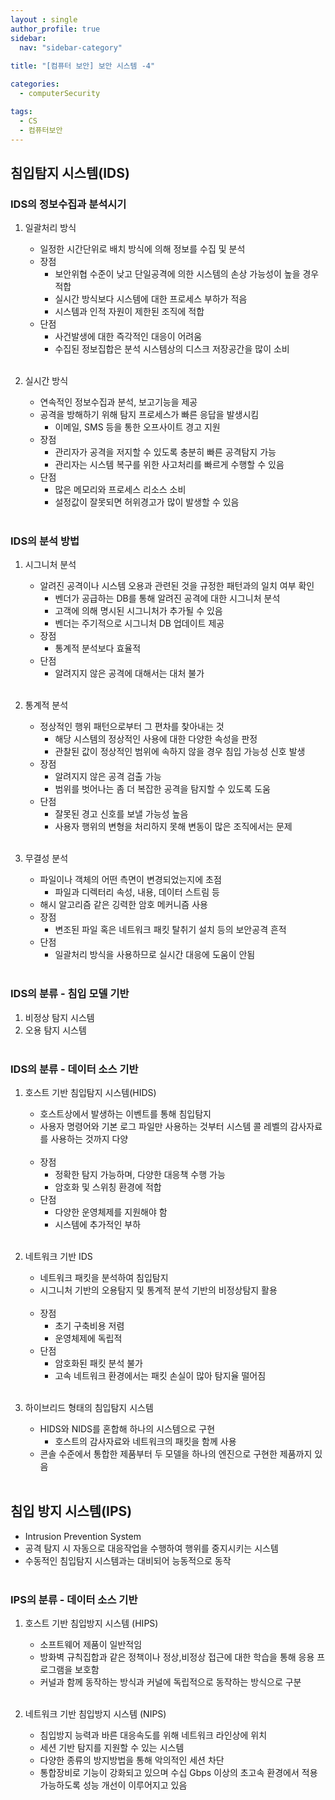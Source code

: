 ```yaml
---
layout : single
author_profile: true
sidebar: 
  nav: "sidebar-category"
  
title: "[컴퓨터 보안] 보안 시스템 -4"

categories:
  - computerSecurity

tags:
  - CS
  - 컴퓨터보안
---
```


## 침입탐지 시스템(IDS)

### IDS의 정보수집과 분석시기
1. 일괄처리 방식<br>
	- 일정한 시간단위로 배치 방식에 의해 정보를 수집 및 분석<br>
	- 장점<br>
		- 보안위협 수준이 낮고 단일공격에 의한 시스템의 손상 가능성이 높을 경우 적합<br>
		- 실시간 방식보다 시스템에 대한 프로세스 부하가 적음<br>
		- 시스템과 인적 자원이 제한된 조직에 적합<br>
	- 단점<br>
		- 사건발생에 대한 즉각적인 대응이 어려움<br>
		- 수집된 정보집합은 분석 시스템상의 디스크 저장공간을 많이 소비<br><br>

2. 실시간 방식<br>
	- 연속적인 정보수집과 분석, 보고기능을 제공<br>
	- 공격을 방해하기 위해 탐지 프로세스가 빠른 응답을 발생시킴<br>
		- 이메일, SMS 등을 통한 오프사이트 경고 지원<br>
	- 장점<br>
		- 관리자가 공격을 저지할 수 있도록 충분히 빠른 공격탐지 가능<br>
		- 관리자는 시스템 복구를 위한 사고처리를 빠르게 수행할 수 있음<br>
	- 단점<br>
		- 많은 메모리와 프로세스 리소스 소비<br>
		- 설정값이 잘못되면 허위경고가 많이 발생할 수 있음<br><br>

### IDS의 분석 방법
1. 시그니처 분석<br>
	- 알려진 공격이나 시스템 오용과 관련된 것을 규정한 패턴과의 일치 여부 확인<br>
		- 벤더가 공급하는 DB를 통해 알려진 공격에 대한 시그니처 분석<br>
		- 고객에 의해 명시된 시그니처가 추가될 수 있음<br>
		- 벤더는 주기적으로 시그니처 DB 업데이트 제공<br>
	- 장점<br>
		- 통계적 분석보다 효율적<br>
	- 단점<br>
		- 알려지지 않은 공격에 대해서는 대처 불가<br><br>

2. 통계적 분석<br>
	- 정상적인 행위 패턴으로부터 그 편차를 찾아내는 것<br>
		- 해당 시스템의 정상적인 사용에 대한 다양한 속성을 판정<br>
		- 관찰된 값이 정상적인 범위에 속하지 않을 경우 침입 가능성 신호 발생<br>
	- 장점<br>
		- 알려지지 않은 공격 검출 가능<br>
		- 범위를 벗어나는 좀 더 복잡한 공격을 탐지할 수 있도록 도움<br>
	- 단점<br>
		- 잘못된 경고 신호를 보낼 가능성 높음<br>
		- 사용자 행위의 변형을 처리하지 못해 변동이 많은 조직에서는 문제<br><br>

3. 무결성 분석<br>
	- 파일이나 객체의 어떤 측면이 변경되었는지에 초점<br>
		- 파일과 디렉터리 속성, 내용, 데이터 스트림 등<br>
	- 해시 알고리즘 같은 깅력한 암호 메커니즘 사용<br>
	- 장점<br>
		- 변조된 파일 혹은 네트워크 패킷 탈취기 설치 등의 보안공격 흔적
	- 단점<br>
		- 일괄처리 방식을 사용하므로 실시간 대응에 도움이 안됨<br><br>

  
### IDS의 분류 - 침입 모델 기반
1. 비정상 탐지 시스템<br>
2. 오용 탐지 시스템<br><br>

### IDS의 분류 - 데이터 소스 기반
1. 호스트 기반 침입탐지 시스템(HIDS)<br>
	- 호스트상에서 발생하는 이벤트를 통해 침입탐지<br>
	- 사용자 명령어와 기본 로그 파일만 사용하는 것부터 시스템 콜 레벨의 감사자료를 사용하는 것까지 다양<br><br>
	- 장점<br>
		- 정확한 탐지 가능하며, 다양한 대응책 수행 가능<br>
		- 암호화 및 스위칭 환경에 적합<br>
	- 단점<br>
		- 다양한 운영체제를 지원해야 함<br>
		- 시스템에 추가적인 부하<br><br>

2. 네트워크 기반 IDS<br>
	- 네트워크 패킷을 분석하여 침입탐지<br>
	- 시그니처 기반의 오용탐지 및 통계적 분석 기반의 비정상탐지 활용<br><br>
	- 장점<br>
		- 초기 구축비용 저렴<br>
		- 운영체제에 독립적<br>
	- 단점<br>
		- 암호화된 패킷 분석 불가<br>
		- 고속 네트워크 환경에서는 패킷 손실이 많아 탐지율 떨어짐<br><br>

3. 하이브리드 형태의 침입탐지 시스템<br>
	- HIDS와 NIDS를 혼합해 하나의 시스템으로 구현<br>
		- 호스트의 감사자료와 네트워크의 패킷을 함께 사용<br>
	- 콘솔 수준에서 통합한 제품부터 두 모델을 하나의 엔진으로 구현한 제품까지 있음<br><br>

 
## 침입 방지 시스템(IPS)
- Intrusion Prevention System<br>
- 공격 탐지 시 자동으로 대응작업을 수행하여 행위를 중지시키는 시스템<br>
- 수동적인 침입탐지 시스템과는 대비되어 능동적으로 동작<br><br>

### IPS의 분류 - 데이터 소스 기반
1. 호스트 기반 침입방지 시스템 (HIPS)<br>
	- 소프트웨어 제품이 일반적임<br>
	- 방화벽 규칙집합과 같은 정책이나 정상,비정상 접근에 대한 학습을 통해 응용 프로그램을 보호함<br>
	- 커널과 함께 동작하는 방식과 커널에 독립적으로 동작하는 방식으로 구분<br><br>

2. 네트워크 기반 침입방지 시스템 (NIPS)<br>
	- 침입방지 능력과 바른 대응속도를 위해 네트워크 라인상에 위치<br>
	- 세션 기반 탐지를 지원할 수 있는 시스템<br>
	- 다양한 종류의 방지방법을 통해 악의적인 세션 차단<br>
	- 통합장비로 기능이 강화되고 있으며 수십 Gbps 이상의 초고속 환경에서 적용 가능하도록 성능 개선이 이루어지고 있음<br><br>

